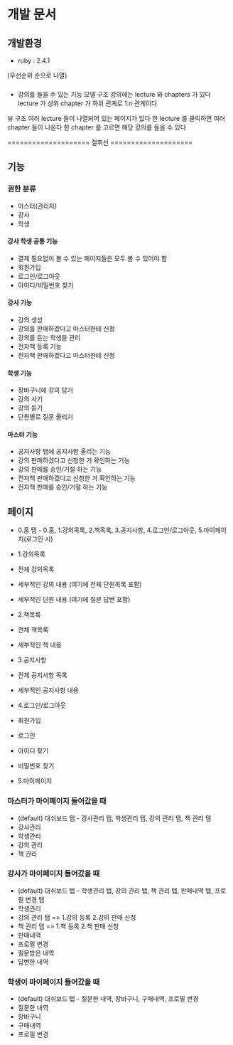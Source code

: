 # 개발 문서
## 개발환경
* ruby : 2.4.1

(우선순위 순으로 나열)
###
* 강의를 들을 수 있는 기능
모델 구조
강의에는 lecture 와 chapters 가 있다
lecture 가 상위 chapter 가 하위 관계로 1:n 관계이다

뷰 구조
여러 lecture 들이 나열되어 있는 페이지가 있다
한 lecture 를 클릭하면 여러 chapter 들이 나온다
한 chapter 를 고르면 해당 강의를 들을 수 있다






==================== 절취선 ====================





## 기능
### 권한 분류
* 마스터(관리자)
* 강사
* 학생

#### 강사 학생 공통 기능
* 결제 필요없이 볼 수 있는 페이지들은 모두 볼 수 있어야 함
* 회원가입
* 로그인/로그아웃
* 아이디/비밀번호 찾기

#### 강사 기능
* 강의 생성
* 강의를 판매하겠다고 마스터한테 신청
* 강의를 듣는 학생들 관리
* 전자책 등록 기능
* 전자책 판매하겠다고 마스터한테 신청

#### 학생 기능
* 장바구니에 강의 담기
* 강의 사기
* 강의 듣기
* 단원별로 질문 올리기

#### 마스터 기능
* 공지사항 탭에 공지사항 올리는 기능
* 강의 판매하겠다고 신청한 거 확인하는 기능
* 강의 판매를 승인/거절 하는 기능
* 전자책 판매하겠다고 신청한 거 확인하는 기능
* 전자책 판매를 승인/거절 하는 기능

## 페이지
* 0.홈
탭 - 0.홈, 1.강의목록, 2.책목록, 3.공지사항, 4.로그인/로그아웃, 5.마이페이지(로그인 시)

* 1.강의목록
* 전체 강의목록
* 세부적인 강의 내용 (여기에 전체 단원목록 포함)
* 세부적인 단원 내용 (여기에 질문 답변 포함)

* 2.책목록
* 전체 책목록
* 세부적인 책 내용

* 3.공지사항
* 전체 공지사항 목록
* 세부적인 공지사항 내용

* 4.로그인/로그아웃
* 회원가입
* 로그인
* 아이디 찾기
* 비밀번호 찾기

* 5.마이페이지
### 마스터가 마이페이지 들어갔을 때
* (default) 대쉬보드
탭 - 강사관리 탭, 학생관리 탭, 강의 관리 탭, 책 관리 탭
* 강사관리
* 학생관리
* 강의 관리
* 책 관리

### 강사가 마이페이지 들어갔을 때
* (default) 대쉬보드
탭 - 학생관리 탭, 강의 관리 탭, 책 관리 탭, 판매내역 탭, 프로필 변경 탭
* 학생관리
* 강의 관리 탭 => 1.강의 등록 2.강의 판매 신청
* 책 관리 탭 => 1.책 등록 2.책 판매 신청
* 판매내역
* 프로필 변경
* 질문받은 내역
* 답변한 내역

### 학생이 마이페이지 들어갔을 때
* (default) 대쉬보드
탭 - 질문한 내역, 장바구니, 구매내역, 프로필 변경
* 질문한 내역
* 장바구니
* 구매내역
* 프로필 변경
